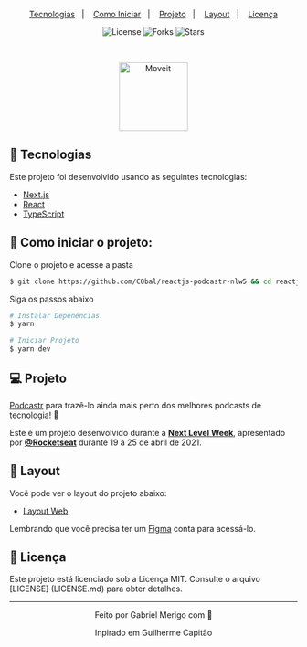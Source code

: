 <p align="center">
  <a href="#technologies">Tecnologias</a>&nbsp;&nbsp;&nbsp;|&nbsp;&nbsp;&nbsp;
  <a href="#-layout">Como Iniciar</a>&nbsp;&nbsp;&nbsp;|&nbsp;&nbsp;&nbsp;
  <a href="#-project">Projeto</a>&nbsp;&nbsp;&nbsp;|&nbsp;&nbsp;&nbsp;
  <a href="#-layout">Layout</a>&nbsp;&nbsp;&nbsp;|&nbsp;&nbsp;&nbsp;
  <a href="#-license">Licença</a>
</p>

<p align="center">
  <img  src="https://img.shields.io/static/v1?label=license&message=MIT&color=5965E0&labelColor=121214" alt="License">
  
  <img src="https://img.shields.io/github/forks/C0bal/reactjs-podcastr-nlw5?label=forks&message=MIT&color=5965E0&labelColor=121214" alt="Forks">

  <img src="https://img.shields.io/github/stars/C0bal/reactjs-podcastr-nlw5?label=stars&message=MIT&color=5965E0&labelColor=121214" alt="Stars">
</p>

<br>

<p align="center">
  <img alt="Moveit" src=".github/icon.svg" width="120px">
</p>

## 🧪 Tecnologias

Este projeto foi desenvolvido usando as seguintes tecnologias:

- [Next.js](https://nextjs.org/)
- [React](https://reactjs.org)
- [TypeScript](https://www.typescriptlang.org/)

## 🚀 Como iniciar o projeto:

Clone o projeto e acesse a pasta

```bash
$ git clone https://github.com/C0bal/reactjs-podcastr-nlw5 && cd reactjs-podcastr-nlw5
```

Siga os passos abaixo

```bash
# Instalar Depenências
$ yarn

# Iniciar Projeto
$ yarn dev
```

## 💻 Projeto

[Podcastr](https://podcastr-nlw.vercel.app/) para trazê-lo ainda mais perto dos melhores podcasts de tecnologia! 💜

Este é um projeto desenvolvido durante a **[Next Level Week](https://nextlevelweekcom)**, apresentado por **[@Rocketseat](https://github.com/Rocketseat)** durante 19 a 25 de abril de 2021.

## 🔖 Layout

Você pode ver o layout do projeto abaixo:

- [Layout Web](https://www.figma.com/file/UwFEntsHpHYJlHNQAQr4gA/Podcastr?node-id=160%3A2761)

Lembrando que você precisa ter um [Figma](http://figma.com/) conta para acessá-lo.

## 📝 Licença

Este projeto está licenciado sob a Licença MIT. Consulte o arquivo [LICENSE] (LICENSE.md) para obter detalhes.

---

<p align="center">Feito por Gabriel Merigo com 🖤</p>
<p align="center">Inpirado em Guilherme Capitão</p>